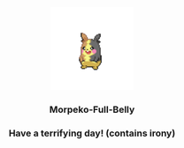 <p align="center">
    <img src="https://raw.githubusercontent.com/PokeAPI/sprites/master/sprites/pokemon/877.png" width="150" height="150">
</p>
<h3 align="center"> <b>Morpeko-Full-Belly</b></h3>
<h3 align="center">Have a terrifying day! (contains irony)</h3>
